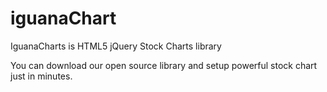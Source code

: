 # iguanaChart
IguanaCharts is HTML5 jQuery Stock Charts library

You can download our open source library and setup powerful stock chart just in minutes.

